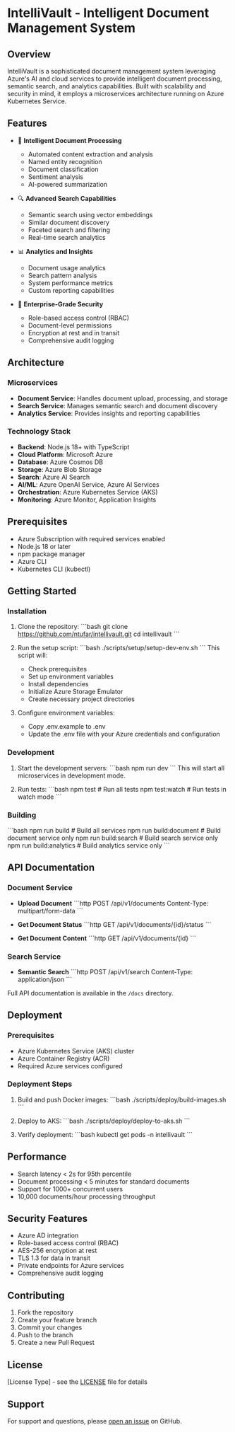 # IntelliVault - Intelligent Document Management System

## Overview
IntelliVault is a sophisticated document management system leveraging Azure's AI and cloud services to provide intelligent document processing, semantic search, and analytics capabilities. Built with scalability and security in mind, it employs a microservices architecture running on Azure Kubernetes Service.

## Features
- 📄 **Intelligent Document Processing**
  - Automated content extraction and analysis
  - Named entity recognition
  - Document classification
  - Sentiment analysis
  - AI-powered summarization

- 🔍 **Advanced Search Capabilities**
  - Semantic search using vector embeddings
  - Similar document discovery
  - Faceted search and filtering
  - Real-time search analytics

- 📊 **Analytics and Insights**
  - Document usage analytics
  - Search pattern analysis
  - System performance metrics
  - Custom reporting capabilities

- 🔐 **Enterprise-Grade Security**
  - Role-based access control (RBAC)
  - Document-level permissions
  - Encryption at rest and in transit
  - Comprehensive audit logging

## Architecture

### Microservices
- **Document Service**: Handles document upload, processing, and storage
- **Search Service**: Manages semantic search and document discovery
- **Analytics Service**: Provides insights and reporting capabilities

### Technology Stack
- **Backend**: Node.js 18+ with TypeScript
- **Cloud Platform**: Microsoft Azure
- **Database**: Azure Cosmos DB
- **Storage**: Azure Blob Storage
- **Search**: Azure AI Search
- **AI/ML**: Azure OpenAI Service, Azure AI Services
- **Orchestration**: Azure Kubernetes Service (AKS)
- **Monitoring**: Azure Monitor, Application Insights

## Prerequisites
- Azure Subscription with required services enabled
- Node.js 18 or later
- npm package manager
- Azure CLI
- Kubernetes CLI (kubectl)

## Getting Started

### Installation
1. Clone the repository:
   \`\`\`bash
   git clone https://github.com/ntufar/intellivault.git
   cd intellivault
   \`\`\`

2. Run the setup script:
   \`\`\`bash
   ./scripts/setup/setup-dev-env.sh
   \`\`\`
   This script will:
   - Check prerequisites
   - Set up environment variables
   - Install dependencies
   - Initialize Azure Storage Emulator
   - Create necessary project directories

3. Configure environment variables:
   - Copy .env.example to .env
   - Update the .env file with your Azure credentials and configuration

### Development
1. Start the development servers:
   \`\`\`bash
   npm run dev
   \`\`\`
   This will start all microservices in development mode.

2. Run tests:
   \`\`\`bash
   npm test         # Run all tests
   npm test:watch   # Run tests in watch mode
   \`\`\`

### Building
\`\`\`bash
npm run build      # Build all services
npm run build:document  # Build document service only
npm run build:search   # Build search service only
npm run build:analytics # Build analytics service only
\`\`\`

## API Documentation

### Document Service
- **Upload Document**
  \`\`\`http
  POST /api/v1/documents
  Content-Type: multipart/form-data
  \`\`\`

- **Get Document Status**
  \`\`\`http
  GET /api/v1/documents/{id}/status
  \`\`\`

- **Get Document Content**
  \`\`\`http
  GET /api/v1/documents/{id}
  \`\`\`

### Search Service
- **Semantic Search**
  \`\`\`http
  POST /api/v1/search
  Content-Type: application/json
  \`\`\`

Full API documentation is available in the `/docs` directory.

## Deployment

### Prerequisites
- Azure Kubernetes Service (AKS) cluster
- Azure Container Registry (ACR)
- Required Azure services configured

### Deployment Steps
1. Build and push Docker images:
   \`\`\`bash
   ./scripts/deploy/build-images.sh
   \`\`\`

2. Deploy to AKS:
   \`\`\`bash
   ./scripts/deploy/deploy-to-aks.sh
   \`\`\`

3. Verify deployment:
   \`\`\`bash
   kubectl get pods -n intellivault
   \`\`\`

## Performance
- Search latency < 2s for 95th percentile
- Document processing < 5 minutes for standard documents
- Support for 1000+ concurrent users
- 10,000 documents/hour processing throughput

## Security Features
- Azure AD integration
- Role-based access control (RBAC)
- AES-256 encryption at rest
- TLS 1.3 for data in transit
- Private endpoints for Azure services
- Comprehensive audit logging

## Contributing
1. Fork the repository
2. Create your feature branch
3. Commit your changes
4. Push to the branch
5. Create a new Pull Request

## License
[License Type] - see the [LICENSE](LICENSE) file for details

## Support
For support and questions, please [open an issue](https://github.com/ntufar/intellivault/issues) on GitHub.